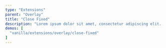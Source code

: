 ```yaml
---
type: "Extensions"
parent: "Overlay"
title: "Close Fixed"
description: "Lorem ipsum dolor sit amet, consectetur adipiscing elit. Nunc tempus laoreet leo sit amet iaculis."
demos: [
  "vanilla/extensions/overlay/close-fixed"
]
---
```

